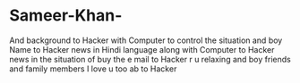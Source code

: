 # Sameer-Khan-
And background to Hacker with Computer to control the situation and boy Name to Hacker news in Hindi language along with Computer to Hacker news in the situation of buy the e mail to Hacker r u relaxing and boy friends and family members I love u too ab to Hacker 
